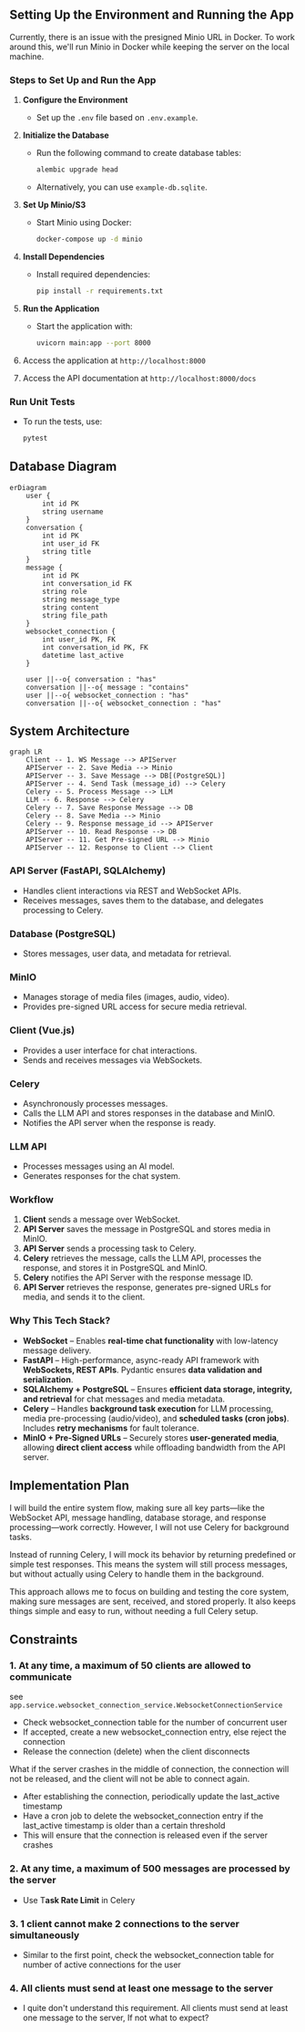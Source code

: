 ## Setting Up the Environment and Running the App

Currently, there is an issue with the presigned Minio URL in Docker. To work around this, we'll run Minio in Docker while keeping the server on the local machine.

### Steps to Set Up and Run the App

1. **Configure the Environment**
    - Set up the `.env` file based on `.env.example`.

2. **Initialize the Database**
    - Run the following command to create database tables:
      ```sh
      alembic upgrade head
      ```  
    - Alternatively, you can use `example-db.sqlite`.

3. **Set Up Minio/S3**
    - Start Minio using Docker:
      ```sh
      docker-compose up -d minio
      ```  

4. **Install Dependencies**
    - Install required dependencies:
      ```sh
      pip install -r requirements.txt
      ```  

5. **Run the Application**
    - Start the application with:
      ```sh
      uvicorn main:app --port 8000
      ``` 
6. Access the application at `http://localhost:8000`
7. Access the API documentation at `http://localhost:8000/docs`

### Run Unit Tests
- To run the tests, use:
  ```sh
  pytest
  ```

## Database Diagram

```mermaid
erDiagram
    user {
        int id PK
        string username
    }
    conversation {
        int id PK
        int user_id FK
        string title
    }
    message {
        int id PK
        int conversation_id FK
        string role
        string message_type
        string content
        string file_path
    }
    websocket_connection {
        int user_id PK, FK
        int conversation_id PK, FK
        datetime last_active
    }

    user ||--o{ conversation : "has"
    conversation ||--o{ message : "contains"
    user ||--o{ websocket_connection : "has"
    conversation ||--o{ websocket_connection : "has"
```

## System Architecture
```mermaid
graph LR
    Client -- 1. WS Message --> APIServer
    APIServer -- 2. Save Media --> Minio
    APIServer -- 3. Save Message --> DB[(PostgreSQL)]
    APIServer -- 4. Send Task (message_id) --> Celery
    Celery -- 5. Process Message --> LLM
    LLM -- 6. Response --> Celery
    Celery -- 7. Save Response Message --> DB
    Celery -- 8. Save Media --> Minio
    Celery -- 9. Response message_id --> APIServer
    APIServer -- 10. Read Response --> DB
    APIServer -- 11. Get Pre-signed URL --> Minio
    APIServer -- 12. Response to Client --> Client
 ```

### API Server (FastAPI, SQLAlchemy)
- Handles client interactions via REST and WebSocket APIs.
- Receives messages, saves them to the database, and delegates processing to Celery.

### Database (PostgreSQL)
- Stores messages, user data, and metadata for retrieval.

### MinIO
- Manages storage of media files (images, audio, video).
- Provides pre-signed URL access for secure media retrieval.

### Client (Vue.js)
- Provides a user interface for chat interactions.
- Sends and receives messages via WebSockets.

### Celery
- Asynchronously processes messages.
- Calls the LLM API and stores responses in the database and MinIO.
- Notifies the API server when the response is ready.

### LLM API
- Processes messages using an AI model.
- Generates responses for the chat system.

### Workflow

1. **Client** sends a message over WebSocket.
2. **API Server** saves the message in PostgreSQL and stores media in MinIO.
3. **API Server** sends a processing task to Celery.
4. **Celery** retrieves the message, calls the LLM API, processes the response, and stores it in PostgreSQL and MinIO.
5. **Celery** notifies the API Server with the response message ID.
6. **API Server** retrieves the response, generates pre-signed URLs for media, and sends it to the client.

### Why This Tech Stack?

- **WebSocket** – Enables **real-time chat functionality** with low-latency message delivery.
- **FastAPI** – High-performance, async-ready API framework with **WebSockets, REST APIs**. Pydantic ensures **data validation and serialization**.
- **SQLAlchemy + PostgreSQL** – Ensures **efficient data storage, integrity, and retrieval** for chat messages and media metadata.
- **Celery** – Handles **background task execution** for LLM processing, media pre-processing (audio/video), and **scheduled tasks (cron jobs)**. Includes **retry mechanisms** for fault tolerance.
- **MinIO + Pre-Signed URLs** – Securely stores **user-generated media**, allowing **direct client access** while offloading bandwidth from the API server.


## Implementation Plan
I will build the entire system flow, making sure all key parts—like the WebSocket API, message handling, database storage, and response processing—work correctly. However, I will not use Celery for background tasks.

Instead of running Celery, I will mock its behavior by returning predefined or simple test responses. This means the system will still process messages, but without actually using Celery to handle them in the background.

This approach allows me to focus on building and testing the core system, making sure messages are sent, received, and stored properly. It also keeps things simple and easy to run, without needing a full Celery setup.

## Constraints

### 1. At any time, a maximum of 50 clients are allowed to communicate
see `app.service.websocket_connection_service.WebsocketConnectionService`
- Check websocket_connection table for the number of concurrent user
- If accepted, create a new websocket_connection entry, else reject the connection
- Release the connection (delete) when the client disconnects

What if the server crashes in the middle of connection, the connection will not be released, and the client will not be able to connect again.

- After establishing the connection, periodically update the last_active timestamp
- Have a cron job to delete the websocket_connection entry if the last_active timestamp is older than a certain threshold
- This will ensure that the connection is released even if the server crashes

### 2. At any time, a maximum of 500 messages are processed by the server
- Use T**ask Rate Limit** in Celery

### 3. 1 client cannot make 2 connections to the server simultaneously
- Similar to the first point, check the websocket_connection table for number of active connections for the user

### 4. All clients must send at least one message to the server
- I quite don't understand this requirement. All clients must send at least one message to the server, If not what to expect?

